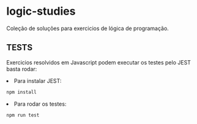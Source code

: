 # logic-studies
Coleção de soluções para exercicios de lógica de programação.

## TESTS

Exercicios resolvidos em Javascript podem executar os testes pelo JEST basta rodar:


<li>Para instalar JEST:

```sh
npm install
```

</li>

<li>Para rodar os testes:

```sh
npm run test
```
	
</li>
